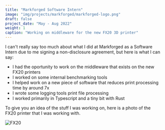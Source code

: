 ```yaml
---
title: "Markforged Software Intern"
image: "img/projects/markforged/markforged-logo.png"
draft: false
project_date: "May - Aug 2022"
weight: 1
caption: "Working on middleware for the new FX20 3D printer"
---
```


I can't really say too much about what I did at Markforged as a Software Intern due to me signing a non-disclosure agreement, but here is what I can say:

- I had the oportunity to work on the middleware that exists on the new FX20 printers
- I worked on some internal benchmarking tools
- I helped work on a new piece of software that reduces print processing time by around 7x
- I wrote some logging tools print file processing
- I worked primarily in Typescript and a tiny bit with Rust

To give you an idea of the stuff I was working on, here is a photo of the FX20 printer that I was working with. 

![FX20](/img/projects/markforged/fx20.jpg)
